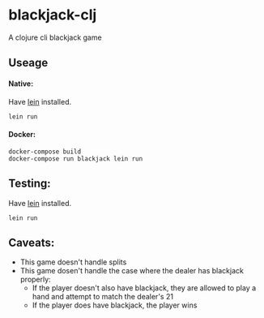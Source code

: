# blackjack-clj

A clojure cli blackjack game

## Useage

#### Native:
Have [lein](https://leiningen.org/) installed.

    lein run

#### Docker:

    docker-compose build
    docker-compose run blackjack lein run

## Testing:
Have [lein](https://leiningen.org/) installed.

    lein run

## Caveats:
 - This game doesn't handle splits
 - This game dosen't handle the case where the dealer has blackjack properly:
   - If the player doesn't also have blackjack, they are allowed to play a hand and attempt to match the dealer's 21
   - If the player does have blackjack, the player wins
